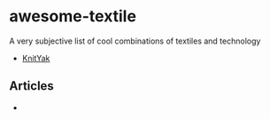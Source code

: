 # awesome-textile
A very subjective list of cool combinations of textiles and technology



* [KnitYak](https://knityak.com/)

## Articles

* 

